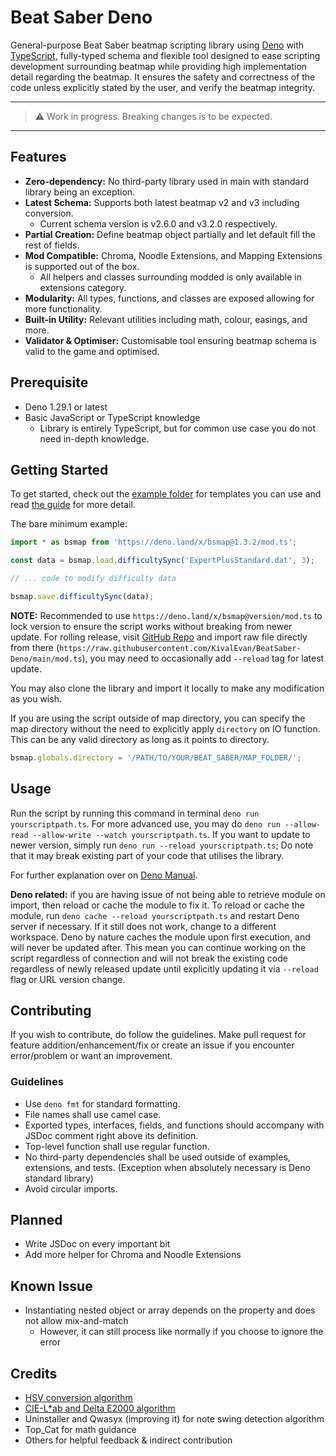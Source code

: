 # Beat Saber Deno

General-purpose Beat Saber beatmap scripting library using [Deno](https://deno.land/) with
[TypeScript](https://www.typescriptlang.org/), fully-typed schema and flexible tool designed to ease
scripting development surrounding beatmap while providing high implementation detail regarding the
beatmap. It ensures the safety and correctness of the code unless explicitly stated by the user, and
verify the beatmap integrity.

---

> ⚠️ Work in progress. Breaking changes is to be expected.

---

## Features

- **Zero-dependency:** No third-party library used in main with standard library being an exception.
- **Latest Schema:** Supports both latest beatmap v2 and v3 including conversion.
  - Current schema version is v2.6.0 and v3.2.0 respectively.
- **Partial Creation:** Define beatmap object partially and let default fill the rest of fields.
- **Mod Compatible:** Chroma, Noodle Extensions, and Mapping Extensions is supported out of the box.
  - All helpers and classes surrounding modded is only available in extensions category.
- **Modularity:** All types, functions, and classes are exposed allowing for more functionality.
- **Built-in Utility:** Relevant utilities including math, colour, easings, and more.
- **Validator & Optimiser:** Customisable tool ensuring beatmap schema is valid to the game and
  optimised.

## Prerequisite

- Deno 1.29.1 or latest
- Basic JavaScript or TypeScript knowledge
  - Library is entirely TypeScript, but for common use case you do not need in-depth knowledge.

## Getting Started

To get started, check out the [example folder](./example) for templates you can use and read
[the guide](./example/README.md) for more detail.

The bare minimum example:

```ts
import * as bsmap from 'https://deno.land/x/bsmap@1.3.2/mod.ts';

const data = bsmap.load.difficultySync('ExpertPlusStandard.dat', 3);

// ... code to modify difficulty data

bsmap.save.difficultySync(data);
```

**NOTE:** Recommended to use `https://deno.land/x/bsmap@version/mod.ts` to lock version to ensure
the script works without breaking from newer update. For rolling release, visit
[GitHub Repo](https://github.com/KivalEvan/BeatSaber-Deno) and import raw file directly from there
(`https://raw.githubusercontent.com/KivalEvan/BeatSaber-Deno/main/mod.ts`), you may need to
occasionally add `--reload` tag for latest update.

You may also clone the library and import it locally to make any modification as you wish.

If you are using the script outside of map directory, you can specify the map directory without the
need to explicitly apply `directory` on IO function. This can be any valid directory as long as it
points to directory.

```ts
bsmap.globals.directory = '/PATH/TO/YOUR/BEAT_SABER/MAP_FOLDER/';
```

## Usage

Run the script by running this command in terminal `deno run yourscriptpath.ts`. For more advanced
use, you may do `deno run --allow-read --allow-write --watch yourscriptpath.ts`. If you want to
update to newer version, simply run `deno run --reload yourscriptpath.ts`; Do note that it may break
existing part of your code that utilises the library.

For further explanation over on [Deno Manual](https://deno.land/manual).

**Deno related:** if you are having issue of not being able to retrieve module on import, then
reload or cache the module to fix it. To reload or cache the module, run
`deno cache --reload yourscriptpath.ts` and restart Deno server if necessary. If it still does not
work, change to a different workspace. Deno by nature caches the module upon first execution, and
will never be updated after. This mean you can continue working on the script regardless of
connection and will not break the existing code regardless of newly released update until explicitly
updating it via `--reload` flag or URL version change.

## Contributing

If you wish to contribute, do follow the guidelines. Make pull request for feature
addition/enhancement/fix or create an issue if you encounter error/problem or want an improvement.

### Guidelines

- Use `deno fmt` for standard formatting.
- File names shall use camel case.
- Exported types, interfaces, fields, and functions should accompany with JSDoc comment right above
  its definition.
- Top-level function shall use regular function.
- No third-party dependencies shall be used outside of examples, extensions, and tests. (Exception
  when absolutely necessary is Deno standard library)
- Avoid circular imports.

## Planned

- Write JSDoc on every important bit
- Add more helper for Chroma and Noodle Extensions

## Known Issue

- Instantiating nested object or array depends on the property and does not allow mix-and-match
  - However, it can still process like normally if you choose to ignore the error

## Credits

- [HSV conversion algorithm](https://axonflux.com/handy-rgb-to-hsl-and-rgb-to-hsv-color-model-c)
- [CIE-L\*ab and Delta E2000 algorithm](https://www.easyrgb.com/)
- Uninstaller and Qwasyx (improving it) for note swing detection algorithm
- Top_Cat for math guidance
- Others for helpful feedback & indirect contribution
